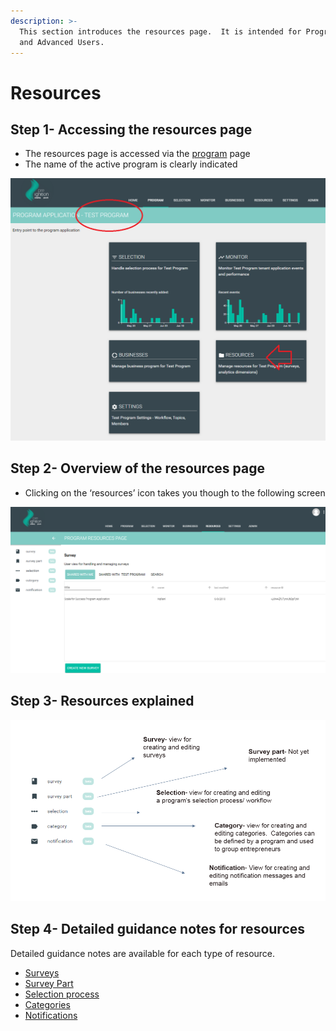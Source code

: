 ```yaml
---
description: >-
  This section introduces the resources page.  It is intended for Program Users
  and Advanced Users.
---
```


# Resources

## Step 1- Accessing the resources page

* The resources page is accessed via the [program](https://program-user-docs.preignition.org/~/edit/drafts/-LFMmRn-kR0r-yY1WvIl/users-program-and-advanced/portfolio) page
* The name of the active program is clearly indicated

![](../../../.gitbook/assets/image%20%2833%29.png)

## Step 2- Overview of the resources page

* Clicking on the ‘resources’ icon takes you though to the following screen

![](../../../.gitbook/assets/image%20%2813%29.png)

## Step 3- Resources explained

![](../../../.gitbook/assets/image-52.png)

## Step 4- Detailed guidance notes for resources

Detailed guidance notes are available for each type of resource.

* [Surveys](https://program-user-docs.preignition.org/~/edit/drafts/-LFMn01-C-D_7xApAmsF/users-program-and-advanced/portfolio/resources/surveys)
* [Survey Part](https://program-user-docs.preignition.org/~/edit/drafts/-LFMn01-C-D_7xApAmsF/users-program-and-advanced/portfolio/resources/survey-part)
* [Selection process](https://program-user-docs.preignition.org/~/edit/drafts/-LFMn01-C-D_7xApAmsF/users-program-and-advanced/portfolio/resources/selection-process)
* [Categories](https://program-user-docs.preignition.org/~/edit/drafts/-LFMn01-C-D_7xApAmsF/users-program-and-advanced/portfolio/resources/categories)
* [Notifications](https://program-user-docs.preignition.org/~/edit/drafts/-LFMn01-C-D_7xApAmsF/users-program-and-advanced/portfolio/resources/notifications)

